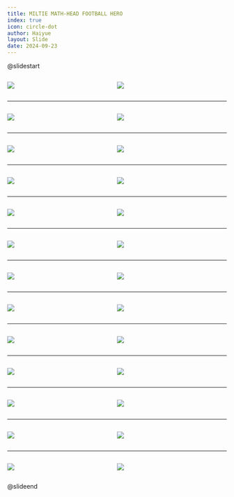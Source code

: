 ```yaml
---
title: MILTIE MATH-HEAD FOOTBALL HERO
index: true
icon: circle-dot
author: Haiyue
layout: Slide
date: 2024-09-23
---
```

 
@slidestart

<div style="display:flex">
<div style="flex:1">

![](https://raw.githubusercontent.com/yclord/reading/refs/heads/master/english/Level-Y/MILTIE%20MATH-HEAD%20FOOTBALL%20HERO/001.webp)
</div>
<div style="flex:1">

![](https://raw.githubusercontent.com/yclord/reading/refs/heads/master/english/Level-Y/MILTIE%20MATH-HEAD%20FOOTBALL%20HERO/002.webp)
</div>
</div>

---

<div style="display:flex">
<div style="flex:1">

![](https://raw.githubusercontent.com/yclord/reading/refs/heads/master/english/Level-Y/MILTIE%20MATH-HEAD%20FOOTBALL%20HERO/003.webp)
</div>
<div style="flex:1">

![](https://raw.githubusercontent.com/yclord/reading/refs/heads/master/english/Level-Y/MILTIE%20MATH-HEAD%20FOOTBALL%20HERO/004.webp)
</div>
</div>

---

<div style="display:flex">
<div style="flex:1">

![](https://raw.githubusercontent.com/yclord/reading/refs/heads/master/english/Level-Y/MILTIE%20MATH-HEAD%20FOOTBALL%20HERO/005.webp)
</div>
<div style="flex:1">

![](https://raw.githubusercontent.com/yclord/reading/refs/heads/master/english/Level-Y/MILTIE%20MATH-HEAD%20FOOTBALL%20HERO/006.webp)
</div>
</div>

---

<div style="display:flex">
<div style="flex:1">

![](https://raw.githubusercontent.com/yclord/reading/refs/heads/master/english/Level-Y/MILTIE%20MATH-HEAD%20FOOTBALL%20HERO/007.webp)
</div>
<div style="flex:1">

![](https://raw.githubusercontent.com/yclord/reading/refs/heads/master/english/Level-Y/MILTIE%20MATH-HEAD%20FOOTBALL%20HERO/008.webp)
</div>
</div>

---

<div style="display:flex">
<div style="flex:1">

![](https://raw.githubusercontent.com/yclord/reading/refs/heads/master/english/Level-Y/MILTIE%20MATH-HEAD%20FOOTBALL%20HERO/009.webp)
</div>
<div style="flex:1">

![](https://raw.githubusercontent.com/yclord/reading/refs/heads/master/english/Level-Y/MILTIE%20MATH-HEAD%20FOOTBALL%20HERO/010.webp)
</div>
</div>

---

<div style="display:flex">
<div style="flex:1">

![](https://raw.githubusercontent.com/yclord/reading/refs/heads/master/english/Level-Y/MILTIE%20MATH-HEAD%20FOOTBALL%20HERO/011.webp)
</div>
<div style="flex:1">

![](https://raw.githubusercontent.com/yclord/reading/refs/heads/master/english/Level-Y/MILTIE%20MATH-HEAD%20FOOTBALL%20HERO/012.webp)
</div>
</div>

---

<div style="display:flex">
<div style="flex:1">

![](https://raw.githubusercontent.com/yclord/reading/refs/heads/master/english/Level-Y/MILTIE%20MATH-HEAD%20FOOTBALL%20HERO/013.webp)
</div>
<div style="flex:1">

![](https://raw.githubusercontent.com/yclord/reading/refs/heads/master/english/Level-Y/MILTIE%20MATH-HEAD%20FOOTBALL%20HERO/014.webp)
</div>
</div>

---

<div style="display:flex">
<div style="flex:1">

![](https://raw.githubusercontent.com/yclord/reading/refs/heads/master/english/Level-Y/MILTIE%20MATH-HEAD%20FOOTBALL%20HERO/015.webp)
</div>
<div style="flex:1">

![](https://raw.githubusercontent.com/yclord/reading/refs/heads/master/english/Level-Y/MILTIE%20MATH-HEAD%20FOOTBALL%20HERO/016.webp)
</div>
</div>

---

<div style="display:flex">
<div style="flex:1">

![](https://raw.githubusercontent.com/yclord/reading/refs/heads/master/english/Level-Y/MILTIE%20MATH-HEAD%20FOOTBALL%20HERO/017.webp)
</div>
<div style="flex:1">

![](https://raw.githubusercontent.com/yclord/reading/refs/heads/master/english/Level-Y/MILTIE%20MATH-HEAD%20FOOTBALL%20HERO/018.webp)
</div>
</div>

---

<div style="display:flex">
<div style="flex:1">

![](https://raw.githubusercontent.com/yclord/reading/refs/heads/master/english/Level-Y/MILTIE%20MATH-HEAD%20FOOTBALL%20HERO/019.webp)
</div>
<div style="flex:1">

![](https://raw.githubusercontent.com/yclord/reading/refs/heads/master/english/Level-Y/MILTIE%20MATH-HEAD%20FOOTBALL%20HERO/020.webp)
</div>
</div>

---

<div style="display:flex">
<div style="flex:1">

![](https://raw.githubusercontent.com/yclord/reading/refs/heads/master/english/Level-Y/MILTIE%20MATH-HEAD%20FOOTBALL%20HERO/021.webp)
</div>
<div style="flex:1">

![](https://raw.githubusercontent.com/yclord/reading/refs/heads/master/english/Level-Y/MILTIE%20MATH-HEAD%20FOOTBALL%20HERO/022.webp)
</div>
</div>

---

<div style="display:flex">
<div style="flex:1">

![](https://raw.githubusercontent.com/yclord/reading/refs/heads/master/english/Level-Y/MILTIE%20MATH-HEAD%20FOOTBALL%20HERO/023.webp)
</div>
<div style="flex:1">

![](https://raw.githubusercontent.com/yclord/reading/refs/heads/master/english/Level-Y/MILTIE%20MATH-HEAD%20FOOTBALL%20HERO/024.webp)
</div>
</div>

---

<div style="display:flex">
<div style="flex:1">

![](https://raw.githubusercontent.com/yclord/reading/refs/heads/master/english/Level-Y/MILTIE%20MATH-HEAD%20FOOTBALL%20HERO/025.webp)
</div>
<div style="flex:1">

![](https://raw.githubusercontent.com/yclord/reading/refs/heads/master/english/Level-Y/MILTIE%20MATH-HEAD%20FOOTBALL%20HERO/026.webp)
</div>
</div>

@slideend